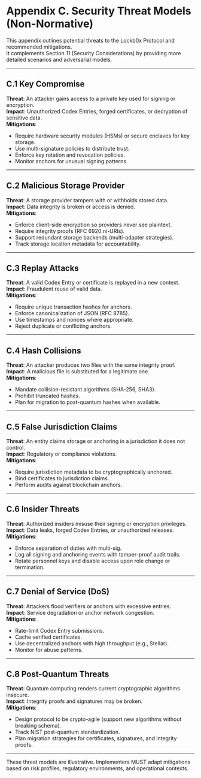 


# Appendix C. Security Threat Models (Non-Normative)

This appendix outlines potential threats to the Lockb0x Protocol and recommended mitigations.  
It complements Section 11 (Security Considerations) by providing more detailed scenarios and adversarial models.

---

## C.1 Key Compromise

**Threat**: An attacker gains access to a private key used for signing or encryption.  
**Impact**: Unauthorized Codex Entries, forged certificates, or decryption of sensitive data.  
**Mitigations**:
- Require hardware security modules (HSMs) or secure enclaves for key storage.  
- Use multi-signature policies to distribute trust.  
- Enforce key rotation and revocation policies.  
- Monitor anchors for unusual signing patterns.  

---

## C.2 Malicious Storage Provider

**Threat**: A storage provider tampers with or withholds stored data.  
**Impact**: Data integrity is broken or access is denied.  
**Mitigations**:
- Enforce client-side encryption so providers never see plaintext.  
- Require integrity proofs (RFC 6920 ni-URIs).  
- Support redundant storage backends (multi-adapter strategies).  
- Track storage location metadata for accountability.  

---

## C.3 Replay Attacks

**Threat**: A valid Codex Entry or certificate is replayed in a new context.  
**Impact**: Fraudulent reuse of valid data.  
**Mitigations**:
- Require unique transaction hashes for anchors.  
- Enforce canonicalization of JSON (RFC 8785).  
- Use timestamps and nonces where appropriate.  
- Reject duplicate or conflicting anchors.  

---

## C.4 Hash Collisions

**Threat**: An attacker produces two files with the same integrity proof.  
**Impact**: A malicious file is substituted for a legitimate one.  
**Mitigations**:
- Mandate collision-resistant algorithms (SHA-256, SHA3).  
- Prohibit truncated hashes.  
- Plan for migration to post-quantum hashes when available.  

---

## C.5 False Jurisdiction Claims

**Threat**: An entity claims storage or anchoring in a jurisdiction it does not control.  
**Impact**: Regulatory or compliance violations.  
**Mitigations**:
- Require jurisdiction metadata to be cryptographically anchored.  
- Bind certificates to jurisdiction claims.  
- Perform audits against blockchain anchors.  

---

## C.6 Insider Threats

**Threat**: Authorized insiders misuse their signing or encryption privileges.  
**Impact**: Data leaks, forged Codex Entries, or unauthorized releases.  
**Mitigations**:
- Enforce separation of duties with multi-sig.  
- Log all signing and anchoring events with tamper-proof audit trails.  
- Rotate personnel keys and disable access upon role change or termination.  

---

## C.7 Denial of Service (DoS)

**Threat**: Attackers flood verifiers or anchors with excessive entries.  
**Impact**: Service degradation or anchor network congestion.  
**Mitigations**:
- Rate-limit Codex Entry submissions.  
- Cache verified certificates.  
- Use decentralized anchors with high throughput (e.g., Stellar).  
- Monitor for abuse patterns.  

---

## C.8 Post-Quantum Threats

**Threat**: Quantum computing renders current cryptographic algorithms insecure.  
**Impact**: Integrity proofs and signatures may be broken.  
**Mitigations**:
- Design protocol to be crypto-agile (support new algorithms without breaking schema).  
- Track NIST post-quantum standardization.  
- Plan migration strategies for certificates, signatures, and integrity proofs.  

---

These threat models are illustrative. Implementers MUST adapt mitigations based on risk profiles, regulatory environments, and operational contexts.